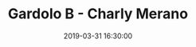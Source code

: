 ---
title: Gardolo B - Charly Merano
date: 2019-03-31 16:30:00
squadra-a: Charly Merano
punteggio-a: 
squadra-b: Bc Gardolo B
punteggio-b: 
partite/squadra: under-18-18-19
luogo: Centro Sportivo Trento Nord
categoria: under 18
---